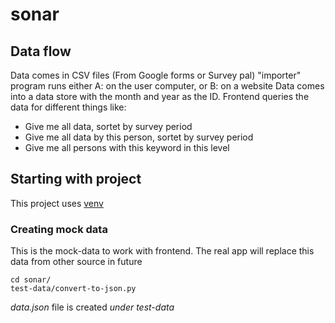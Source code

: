 # sonar

## Data flow

Data comes in CSV files (From Google forms or Survey pal)
"importer" program runs either A: on the user computer, or B: on a website
Data comes into a data store with the month and year as the ID.
Frontend queries the data for different things like:

* Give me all data, sortet by survey period
* Give me all data by this person, sortet by survey period
* Give me all persons with this keyword in this level


## Starting with project
This project uses [venv](https://www.freecodecamp.org/news/manage-multiple-python-versions-and-virtual-environments-venv-pyenv-pyvenv-a29fb00c296f/)

### Creating mock data
This is the mock-data to work with frontend. The real app will replace this data from other source in future

    cd sonar/
    test-data/convert-to-json.py

*data.json* file is created *under test-data*
